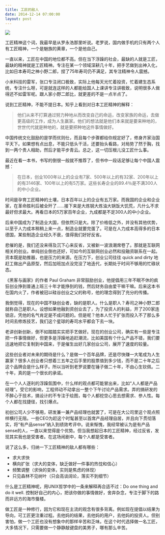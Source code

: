 ```yaml
---
title: 工匠的敌人
date: 2014-12-14 07:00:00
layout: post
---
```


![](/img/2014/enemy-of-artisan_laoluo.png)

工匠精神这个词，我最早是从罗永浩那里听说。老罗说，国内做手机的只有两个人有工匠精神，一个是魅族的黄章，一个是他自己。

一直以来，工匠在中国的地位都不高。但在当下浮躁的社会，最缺的人就是工匠，最缺的精神就是工匠精神。专注在某一个领域深耕几十年，把手艺做到出神入化，比如日本寿司之神小野二郎，捏了75年寿司仍不满足，其专注精神令人震撼。

小米科技的雷军，张口专注闭口极致，实际上他每天光忙着投资，忙着建生态系统，专注什么呀，可是就连这样的人都能给国人上课讲专注讲极致，说明很多人做得还不如雷军呢。跟人家小野二郎比，就更差的不是一点半点了。

说到工匠精神，不能不提日本。知乎上看到对日本工匠精神的解释：

> 他们从来不打算通过努力种地从而改变自己的命运，改变家族的命运，去做更高级的工作，成为人生赢家。他们的想法就是他们本来就是要来种地的，世世代代就是种地的，就是要把种地这件事情做好。

中国传统文化鼓励的是学而优则仕，而且每个步骤都给你规定好了，修身齐家治国平天下。如果想有点出息，不能只低头干活，还要抬头看路，对局势了然于胸，找到一两个贵人相助，然后才能平步青云。总之，这一切压根儿没工匠什么事。

最近在看一本书，书写的倒很一般就不推荐了，但书中一段话足够让每个中国人震撼：

> 在日本，创业1000年以上的企业有7家、500年以上的有32家、200年以上的有3146家、100年以上的有5万家。这些长寿企业的89.4％是不满300人的中小企业。

时间是孕育工匠精神的土壤，日本百年以上的企业有五万家。而我国的企业和企业家，在革命胜利后被全歼了……接下来是大炼钢大炼油大锅饭大饥荒，凡什么不求最好但求最大。再看日本的5万家百年企业，九成都是不足300人的中小企业。

后来中国成为了制造业大国，但依然只是大。除了价格低之外，并没有其他优势，以至于人力成本稍稍上来一点，制造业就要完蛋了。可是在人力成本高得多的日本德国，某些制造企业经久不衰，值得我们好好反省。

悲催的是，我们还没来得及沉下心来反省，又被新一波浪潮席卷了。那就是互联网相关的创业。单纯创业倒也还好，可如今的互联网创业必然和投融资联系在一起。资本既是助推器，也是压力的来源。在压力下，创业公司往往 quick and dirty 地赶工做出产品原型，然后加班加点没完没了地迭代，长期处于时间不够用的忙碌状态。

《黑客与画家》的作者 Paul Graham 非常鼓励创业，他提倡用三年不眠不休的疯狂创业挣到普通上班三十年才能挣到的钱，然后财务自由爱干嘛干嘛。后来这本书在国内火了，作者被冠以硅谷创业之父的称号，他的理念得到了充分的传播。

我倒觉得，现在的中国不缺创业者，缺的是职人。什么是职人？寿司之神小野二郎就称自己是职人。设想如果他融到资创业去了，为了投资人的利益，开了200家连锁店，凭他的名气肯定是不成问题的。但是呢？他本人忙于扩张而投入不了那么多时间去修炼技艺，我们这个星球的寿司水平都会下去一块。

老讲创新创新，倒不如踏踏实实把手艺做好。现在的创业公司，确实有一些是专注把一件事情做好，但更多是浮躁地追赶潮流，比如美国有个什么产品不错，我们要迅速地把它复制到中国来，于是催生出好几家创业公司，展开了速度的较量。

这些创业者对未来的期待是什么？是做一个百年品牌，还是尽快赚一大笔成为人生赢家？很多人创业者只想着三五年之后手里的股票值到多少钱，而不是二十年之后这个品牌会是什么样子。所以当听到老罗说要在锤子做二十年，不由心生钦佩。二十年，真的是一个很长的承诺。

在一个人人逐利的浮躁氛围中，什么样的观点都可能冒出来，比如“人人都是产品经理”。受它的影响，工程师动不动拿出一整个下午讨论产品需求。弄的搞研发的不醉心于技术，搞设计的不专注于绘图，每个人都挖空心思去想需求、参人性。每个人都在找捷径，找引爆点。

初创公司人少不够用，研发兼一兼产品经理也就罢了，可是在大公司里这个观点照样横行无阻。一些CEO为赶这个时髦甚至以首席产品经理自居，并且向下贯彻落实，将“有产品sense”纳入到绩效考评中。说来惭愧，我经常被认为是有产品sense的人，一直以来觉得是个优势。但当我想起日本的工匠精神，经过反省，发现其实我也是受害者。在这场闹剧中，每个人都是受害者。

说了这么多，归纳一下工匠精神的敌人都有哪些：

- 求大求快
- 横向扩张（求大的变体，缺乏做好一件事的热忱和信心）
- 频繁调整（求快的变体，实则是焦虑的体现）
- 只见森林不见树叶（只会高谈阔论，落实不到细节）

什么是工匠精神呢，用UNIX哲学中的一条来解释再合适不过：Do one thing and do it well. 控制好自己的内心，把该你做的事情做好，舍弃杂念，专注于脚下的路而非远方的海市蜃楼。

做工匠是一种修行，因为它和现在主流的观念有很多背离。例如现在提倡以结果为导向，可工匠更注重过程。去他妈的结果，去他妈的用户，去他妈的投资人。但别害怕，做一个工匠也没有想象中的那样辛苦和乏味。在这个时代选择做一名工匠，大多情况下，只需要做一个静静敲键盘的美男子，哪有那么辛苦。
